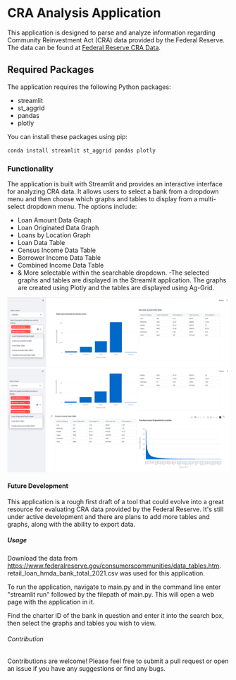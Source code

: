 # CRA Analysis Application

This application is designed to parse and analyze information regarding Community Reinvestment Act (CRA) data provided by the Federal Reserve. The data can be found at [Federal Reserve CRA Data](https://www.federalreserve.gov/consumerscommunities/data_tables.htm).

## Required Packages

The application requires the following Python packages:

- streamlit
- st_aggrid
- pandas
- plotly

You can install these packages using pip:

```bash
conda install streamlit st_aggrid pandas plotly
```

### Functionality
The application is built with Streamlit and provides an interactive interface for analyzing CRA data. It allows users to select a bank from a dropdown menu and then choose which graphs and tables to display from a multi-select dropdown menu. The options include:

- Loan Amount Data Graph
- Loan Originated Data Graph
- Loans by Location Graph
- Loan Data Table
- Census Income Data Table
- Borrower Income Data Table
- Combined Income Data Table
- & More selectable within the searchable dropdown.
-The selected graphs and tables are displayed in the Streamlit application. The graphs are created using Plotly and the tables are displayed using Ag-Grid.

![Screenshot 1](/screenshots/Screenshot.png)
![Screenshot 2](/screenshots/Screenshot2.png)

#### Future Development
This application is a rough first draft of a tool that could evolve into a great resource for evaluating CRA data provided by the Federal Reserve. It's still under active development and there are plans to add more tables and graphs, along with the ability to export data.

##### Usage

Download the data from https://www.federalreserve.gov/consumerscommunities/data_tables.htm. retail_loan_hmda_bank_total_2021.csv was used for this application.

To run the application, navigate to main.py and in the command line enter "streamlit run" followed by the filepath of main.py. This will open a web page with the application in it.

Find the charter ID of the bank in question and enter it into the search box, then select the graphs and tables you wish to view.

###### Contribution
Contributions are welcome! Please feel free to submit a pull request or open an issue if you have any suggestions or find any bugs.